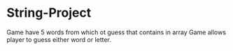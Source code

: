 # String-Project
Game have 5 words from which ot guess that contains in array
Game allows player to guess either word or letter.

